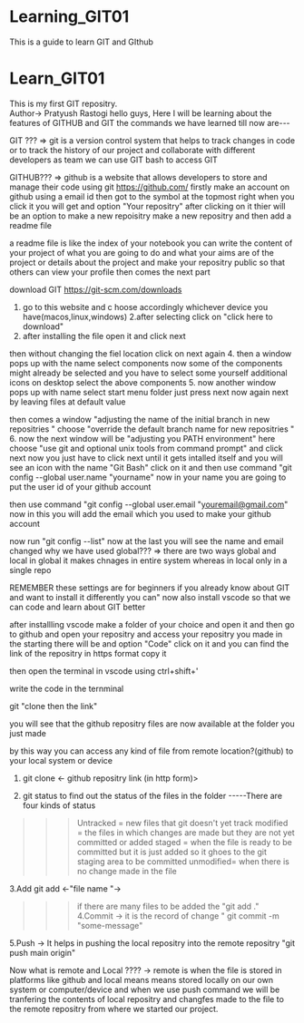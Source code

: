 # Learning_GIT01
This is a guide to learn GIT and GIthub 
# Learn_GIT01
 This is my first GIT repositry.
<br> 
Author-> Pratyush Rastogi
hello guys,
Here I will be learning about the features of GITHUB and GIT
the commands we have learned till now are---

GIT ??? 
 => git is a version control system that helps to track changes in code or to track the history of our project and collaborate with different developers as team 
 we can use GIT bash to access GIT 

GITHUB???
 => github is a website that allows developers to store and manage their code using git 
     https://github.com/
    firstly make an account on github using a email id
    then got to the symbol at the topmost right when you click it you will get and option "Your repositry"
    after clicking on it thier will be an option to make a new repoisitry 
    make a new repositry and then add a readme file 

a readme file is like the index of your notebook you can write the content of your project of what you are going 
to do and what your aims are of the project or details about the project 
and make your repositry public so that others can view your profile 
then comes the next part 

download GIT
https://git-scm.com/downloads
1. go to this website and c hoose accordingly whichever device you have(macos,linux,windows)
2.after selecting click on "click here to download"
3. after installing the file 
open it and click next 

then without changing the fiel location click on next again 
4. then a window pops up with the name select components 
now some of the components might already be selected and you have to select some yourself 
 additional icons 
   on desktop 
   select the above components 
5. now another window pops up with name select start menu folder
just press next 
now again next by leaving files at default value 

then comes a window "adjusting the name of the initial branch in new repositries "
 choose 
 "override the default branch name for new repositries "
6. now the next window will be "adjusting you PATH environment"
here choose "use git and optional unix tools from command prompt"
and click next 
 now you just have to click next until it gets intalled itself 
 and you will see an icon with the name "Git Bash"
  click on it and then 
  use command "git config --global user.name "yourname"
  now in your name you are going to put the user id of your github account 

  then use command 
   "git config --global user.email "youremail@gmail.com"
   now in this you will add the email which you used to make your github account 

   now run "git config --list"
   now at the last you will see the name and email changed 
    why we have used global???
    => there are two ways global and local 
     in global it makes chnages in entire system 
     whereas in local only in a single repo

 REMEMBER these settings are for beginners if you already know about GIT and want to install it differently you can" 
 now also install vscode 
 so that we can code and learn about GIT better 

 after installling vscode
  make a folder of your choice and open it 
  and then go to github 
  and open your repositry and access your repositry you made in the starting there will be and option "Code"
   click on it and you can find the link of the repositry in https format 
   copy it 

   then open the terminal in vscode using ctrl+shift+'

 write the code in the ternminal 

 git "clone then  the  link"

you will see that the github repositry files are now available at the folder you just made 

by this way you can access any kind of file from remote location?(github)
 to your local system or device

 

1. git clone <- github repositry link (in http form)>

2. git status to find out the status of the files in the folder 
-----There are four kinds of status 
  >>>Untracked = new files that git doesn't yet track
  >>>modified  = the files in which changes are made but they are not yet committed or added
  >>>staged    = when the file is ready to be committed but it is just added so it ghoes to the git staging area 
  to be committed
  >>>unmodified= when there is no change made in the file 

  3.Add git add <-"file name "->
  >>> if there are many files to be added the     "git add ."
  4.Commit -> it is the record of change
     " git commit -m "some-message" 

  5.Push -> It helps in pushing the local repositry into the remote repositry 
  "git push main origin"
  

  Now what is remote and Local ????
-> remote is when the file is stored in platforms like github and local means means stored locally on our 
  own system or computer/device 
  and when we use push command we will be tranfering the contents of local repositry and changfes made to 
  the file to the remote repositry from where we started our project.
